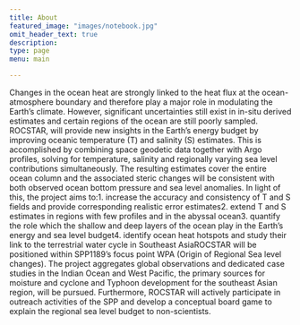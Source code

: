 ```yaml
---
title: About
featured_image: "images/notebook.jpg"
omit_header_text: true
description: 
type: page
menu: main

---
```

Changes in the ocean heat are strongly linked to the heat flux at the ocean-atmosphere boundary and therefore play a major role in modulating the Earth’s climate. However, significant uncertainties still exist in in-situ derived estimates and certain regions of the ocean are still poorly sampled. ROCSTAR, will provide new insights in the Earth’s energy budget by improving oceanic temperature (T) and salinity (S) estimates. This is accomplished by combining space geodetic data together with Argo profiles, solving for temperature, salinity and regionally varying sea level contributions simultaneously. The resulting estimates cover the entire ocean column and the associated steric changes will be consistent with both observed ocean bottom pressure and sea level anomalies. In light of this, the project aims to:1. increase the accuracy and consistency of T and S fields and provide corresponding realistic error estimates2. extend T and S estimates in regions with few profiles and in the abyssal ocean3. quantify the role which the shallow and deep layers of the ocean play in the Earth’s energy and sea level budget4. identify ocean heat hotspots and study their link to the terrestrial water cycle in Southeast AsiaROCSTAR will be positioned within SPP1189’s focus point WPA (Origin of Regional Sea level changes). The project aggregates global observations and dedicated case studies in the Indian Ocean and West Pacific, the primary sources for moisture and cyclone and Typhoon development for the southeast Asian region, will be pursued. Furthermore, ROCSTAR will actively participate in outreach activities of the SPP and develop a conceptual board game to explain the regional sea level budget to non-scientists. 
